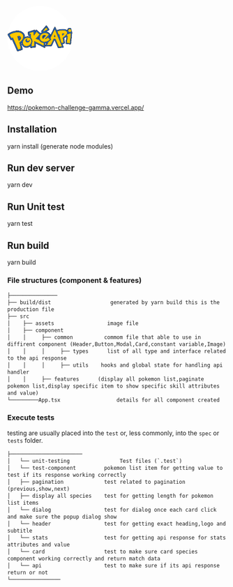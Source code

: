 
<img style='border-radius:50%' src='./src/assets/poke.png' width='150' height='150'>


## Demo
https://pokemon-challenge-gamma.vercel.app/




## Installation

yarn install (generate node modules) 


## Run dev server

yarn dev



## Run Unit test 

yarn test 


## Run build 

yarn build 






### File structures (component & features)

    ├───────────────
    ├── build/dist                   generated by yarn build this is the production file    
    ├── src
    │    ├── assets                 image file              
    │    ├── component     
    │    │     ├── common          commom file that able to use in diffirent component (Header,Button,Modal,Card,constant variable,Image)
    │    │     │     ├── types      list of all type and interface related to the api response                
    │    │     │     ├── utils    hooks and global state for handling api handler 
    │    │     ├── features      (display all pokemon list,paginate pokemon list,display specific item to show specific skill attributes and value)                            
    └─────────App.tsx                  details for all component created 




### Execute tests

 testing are usually placed into the `test` or, less commonly, into the `spec` or `tests` folder.

  
    ├───────────────────────
    │   └── unit-testing                Test files (`.test`)
    │   └── test-component         pokemon list item for getting value to test if its response working correctly      
    │   ├── pagination             test related to pagination (previous,show,next)
    │   ├── display all species    test for getting length for pokemon list items
    │   └── dialog                 test for dialog once each card click and make sure the popup dialog show
    │   └── header                 test for getting exact heading,logo and subtitle
    │   └── stats                  test for getting api response for stats attributes and value
    │   └── card                   test to make sure card species component working correctly and return match data
    │   └── api                    test to make sure if its api response return or not
    └────────────────



